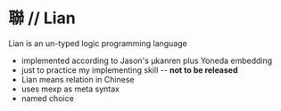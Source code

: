 # 聯 // Lian

Lian is an un-typed logic programming language
- implemented according to Jason's μkanren plus Yoneda embedding
- just to practice my implementing skill -- **not to be released**
- Lian means relation in Chinese
- uses mexp as meta syntax
- named choice

